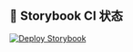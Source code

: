 ## 🧪 Storybook CI 状态

[![Deploy Storybook](https://github.com/77eshike/191413ai-frontend/actions/workflows/storybook-deploy.yml/badge.svg)](https://github.com/77eshike/191413ai-frontend/actions/workflows/storybook-deploy.yml)
